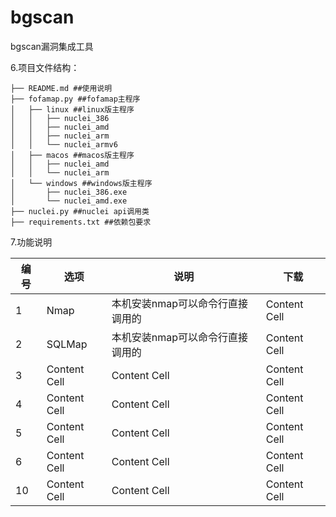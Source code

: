 # bgscan
bgscan漏洞集成工具


6.项目文件结构：

```
├── README.md ##使用说明
├── fofamap.py ##fofamap主程序
│   ├── linux ##linux版主程序
│   │   ├── nuclei_386
│   │   ├── nuclei_amd
│   │   ├── nuclei_arm
│   │   └── nuclei_armv6
│   ├── macos ##macos版主程序
│   │   ├── nuclei_amd
│   │   └── nuclei_arm
│   └── windows ##windows版主程序
│       ├── nuclei_386.exe
│       └── nuclei_amd.exe
├── nuclei.py ##nuclei api调用类
├── requirements.txt ##依赖包要求
```



7.功能说明

| 编 号          | 选项           | 说明           | 下载         |
|  -------------| ------------- | ------------- | ------------- |
| 1  | Nmap  | 本机安装nmap可以命令行直接调用的  | Content Cell  |
| 2  | SQLMap  | 本机安装nmap可以命令行直接调用的  | Content Cell  |
| 3  | Content Cell  | Content Cell  | Content Cell  |
| 4  | Content Cell  | Content Cell  | Content Cell  |
| 5  | Content Cell  | Content Cell  | Content Cell  |
| 6  | Content Cell  | Content Cell  | Content Cell  |
| 10  | Content Cell  | Content Cell  | Content Cell  |













